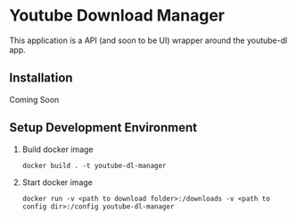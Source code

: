 # Youtube Download Manager
This application is a API (and soon to be UI) wrapper around the youtube-dl app.

## Installation
Coming Soon

## Setup Development Environment
1. Build docker image
    ```
    docker build . -t youtube-dl-manager
    ```
2. Start docker image
    ```
    docker run -v <path to download folder>:/downloads -v <path to config dir>:/config youtube-dl-manager
    ```
